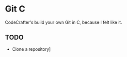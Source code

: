 # Git C

CodeCrafter's build your own Git in C, because I felt like it.

## TODO

- Clone a repository]
